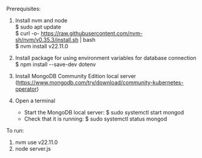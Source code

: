 Prerequisites:     
1. Install nvm and node          
$ sudo apt update            
$ curl -o- https://raw.githubusercontent.com/nvm-sh/nvm/v0.35.3/install.sh | bash       
$ nvm install v22.11.0  

2. Install package for using environment variables for database connection
$ npm install --save-dev dotenv

3. Install MongoDB Community Edition local server
    (https://www.mongodb.com/try/download/community-kubernetes-operator)
4. Open a terminal
    - Start the MongoDB local server: $ sudo systemctl start mongod
    - Check that it is running: $ sudo systemctl status mongod

To run:
1. nvm use v22.11.0
2. node server.js
